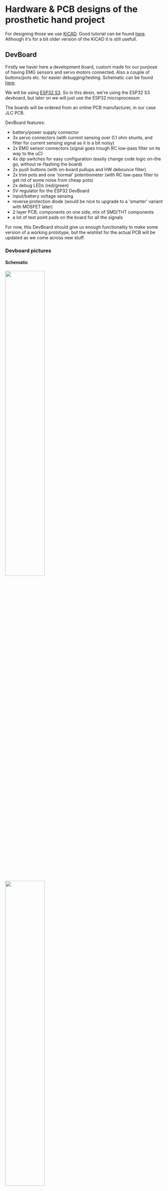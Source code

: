 # Hardware & PCB designs of the prosthetic hand project

For designing those we use [KiCAD](https://www.kicad.org/download/). Good tutorial can be found [here](https://www.youtube.com/playlist?list=PL3bNyZYHcRSUhUXUt51W6nKvxx2ORvUQB). Although it's for a bit older version of the KiCAD it is still usefull.

## DevBoard

Firstly we haver here a development board, custom made for our purpose of having EMG sensors and servo motors connected. Also a couple of buttons/pots etc. for easier debugging/testing. Schematic can be found [here](DevBoard/schematic.pdf).

We will be using [ESP32 S3](https://api.riot-os.org/group__cpu__esp32__esp32s3.html). So in this desin, we're using the ESP32 S3 devboard, but later on we will just use the ESP32 microprocessor.

The boards will be ordered from an online PCB manufacturer, in our case JLC PCB.

DevBoard features:
 - battery/power supply connector
 - 3x servo connectors (with current sensing over 0.1 ohm shunts, and filter for current sensing signal as it is a bit noisy)
 - 2x EMG sensor connectors (signal goes trough RC low-pass filter on its way to the uC)
 - 4x dip switches for easy configuration (easily change code logic on-the go, without re-flashing the board)
 - 2x push buttons (with on-board pullups and HW debounce filter)
 - 2x trim pots and one 'normal' potentiometer (with RC low-pass filter to get rid of some noise from cheap pots)
 - 2x debug LEDs (red/green)
 - 5V regulator for the ESP32 DevBoard
 - input/battery voltage sensing
 - reverse protection diode (would be nice to upgrade to a 'smarter' variant with MOSFET later)
 - 2 layer PCB, components on one side, mix of SMD/THT components
 - a lot of test point pads on the board for all the signals

For now, this DevBoard should give us enough functionality to make some version of a working prototype, but the wishlist for the actual PCB will be updated as we come across new stuff.

### Devboard pictures

#### Schematic

<img src="DevBoard/images/sch_page-0001.jpg" width="50%"/>
<img src="DevBoard/images/sch_page-0002.jpg" width="50%"/>
<img src="DevBoard/images/sch_page-0003.jpg" width="50%"/>

#### PCB design

<img src="DevBoard/images/pcb_design.png" width="50%"/>

#### Manufactured PCB

<img src="DevBoard/images/pcb_manufactured.jpg" width="50%"/>

#### Assembled PCB

<img src="DevBoard/images/pcb_assembled.jpg" width="50%"/>


### Devboard testing

#### Smoke test

When powered from a 12V power supply, the board turns on, power LED is on, nothing caught fire, microcontrollers LED flashing, debug LED flashing (as defined in code). 5V regulator (LM7805) is giving us 5V.

#### Filter testing: EMG sensor

Filter is working. On a screenshot below, channel 1 is raw signal from signal generator which we feed into EMG sensor input, and channel 2 is measured on testpoint for EMG input on the microcontroller. We have a two stage RC low-pass filter with values 10kOhm and 1uF (see shemcatic sheet 1).

<img src="DevBoard/images/testing/osc_emg_100hz.bmp" width="40%"/><img src="DevBoard/images/testing/osc_emg_50hz.bmp" width="40%"/>

#### Filter testing: Servo current

Servo motor current raw signal is looking quite awful:

<img src="DevBoard/images/testing/osc_servo_current_raw.bmp" width="50%"/>

Here is an example where I connected an external supply to push 1A trough the shunt resistor. Chn 1 is raw, chn 2 is filtered. We can see its filtering enough for now.

<img src="DevBoard/images/testing/osc_servo_curr_filter.bmp" width="50%"/>


#### Filter testing: Button debounce

Similar to EMG sensor, here we see channel 1 is raw button signal, and channel 2 is filtered. We can see the filter is doing its job on and filtering the contact bouncing:

<img src="DevBoard/images/testing/osc_btn_normal.bmp" width="40%"/><img src="DevBoard/images/testing/osc_btn_debounce.bmp" width="40%"/>


#### Filter testing: Pot debounce

I could not get the pot to give us errors (jumping to gnd of supplied voltage), so it seems the pot is good after all. Although during previous testing some pots were getting some pretty wild oscillations just by tapping them.

#### Input voltage divider

With 10V on input from a bench power supply, at battery sense voltage divider we get 9.97V as input, and output at 1.753V measured with multimeter - as expected (from calculation: 1.754V with 4k7 and 1k resistors in divider).


## Actual project PCB

Final design will still have to be made once we know exactly what we need and how to do it.

Some ideas:
 - on-board battery charger
 - on-board EMG sensor processing (from raw electrode connections)
 - some thing from devboard (trim-pots maybe, debug LEDs etc.)
 - using ESP32 S3 microchip, not the whole ESP32 development board
 - input reverse polarity protection with MOSFETs
 - connectors and drivers for linear actuators instead of servo motors (H-bridge)
 - connectors and drivers for haptic feedback (vibrating motor, similar to a console joystick vibration)
 - maybe current/power limiting for linear actuators
 - feedback loop for finger positions - maybe hall-efect sensors and magnets, will require additional connectins

